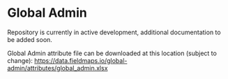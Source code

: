 # Global Admin

Repository is currently in active development, additional documentation to be added soon.

Global Admin attribute file can be downloaded at this location (subject to change): https://data.fieldmaps.io/global-admin/attributes/global_admin.xlsx
